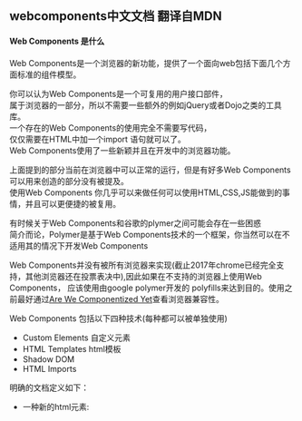 ## webcomponents中文文档  翻译自MDN


#### Web Components 是什么  

Web Components是一个浏览器的新功能，提供了一个面向web包括下面几个方面标准的组件模型。    

你可以认为Web Components是一个可复用的用户接口部件，  
属于浏览器的一部分，所以不需要一些额外的例如jQuery或者Dojo之类的工具库。  
一个存在的Web Components的使用完全不需要写代码，  
仅仅需要在HTML中加一个import 语句就可以了。   
Web Components使用了一些新颖并且在开发中的浏览器功能。  


上面提到的部分当前在浏览器中可以正常的运行，但是有好多Web Components可以用来创造的部分没有被提及。  
使用Web Components 你几乎可以来做任何可以使用HTML,CSS,JS能做到的事情，并且可以更便捷的被复用。  

有时候关于Web Components和谷歌的plymer之间可能会存在一些困惑   
简介而论，Polymer是基于Web Components技术的一个框架，你当然可以在不适用其的情况下开发Web Components      

Web Components并没有被所有浏览器来实现(截止2017年chrome已经完全支持，其他浏览器还在投票表决中),因此如果在不支持的浏览器上使用Web Components， 
应该使用由google polymer开发的 polyfills来达到目的。使用之前最好通过[Are We Componentized Yet](http://jonrimmer.github.io/are-we-componentized-yet/)查看浏览器兼容性。  


Web Components 包括以下四种技术(每种都可以被单独使用)  

*  Custom Elements  自定义元素 
*  HTML Templates  html模板
*  Shadow DOM  
*  HTML Imports  

明确的文档定义如下：   

*   一种新的html元素: <template>    
*   关于<template> 的接口： HTMLTemplateElement, HTMLContentElement (removed from spec) and HTMLShadowElement   
*   HTMLLinkElement接口和 <link> 元素的扩展  
*   注册custom elements的接口：Document.registerElement()和对Document.createElement() and Document.createElementNS()的更新    
*   对html元素原型对象新增的生命周期回调   
*   默认为元素对象增加的新的css的伪类：:unresolved   
*   The Shadow DOM：ShadowRoot and Element.createShadowRoot(), Element.getDestinationInsertionPoints(), Element.shadowRoot   
*   Event接口的扩展、Event.path  
*   Document 接口的一些扩展  
*   Web Components样式应用新的伪类：:host, :host(), :host-context()
 


#### Shadow DOM
    明确的定义如下：  
    一种可以在document下组合多个同级别并且可以项目作用的DOM树的方法，因此可以更好完善DOM的构成   

#### Custom Elements   
     定义如下：  
     一种可以允许开发者在document中定义并使用的新的dom元素类型，即自定义元素     

#### HTML Templates   
     模板没什么可说了，在标准实现之前其实我们一直都在用js来实现该方式
#### HTML Imports  
     一种允许一个html文档在别的htmldocuments中包含和复用的方法   

## 如何使用 
    接下看最直接的还是hello world 。直接上代码：
#### index.html  
```html
   <!DOCTYPE>
<html>
    <head>
        <title>webcomponent</title>
        <link rel="import" href="./components/helloword.html" />
    </head>
    <body>
        <hellow-world></hellow-world>
    </body>
</html> 
```   
#### helloworld.html  
```html
    <template>
    <style>
        .coloured {
            color: red;
        }
    </style>
    <p>the first webcompnent is  <strong class="coloured">Hello World</strong></p>
</template>
<script>
    (function() {
        // Creates an object based in the HTML Element prototype
        // 基于HTML Element prototype 创建obj
        var element = Object.create(HTMLElement.prototype);
        // 获取特mplate的内容
        var template = document.currentScript.ownerDocument.querySelector('template').content;
        // element创建完成之后的回调
        element.createdCallback = function() {
            // 创建 shadow root
            var shadowRoot = this.createShadowRoot();
            // 向root中加入模板
            var clone = document.importNode(template, true);
            shadowRoot.appendChild(clone);
        };
        document.registerElement('hellow-world', {
            prototype: element
        });
    }());
</script>
```     
#### 运行结果  
<img src='./helloworld.png'>

    